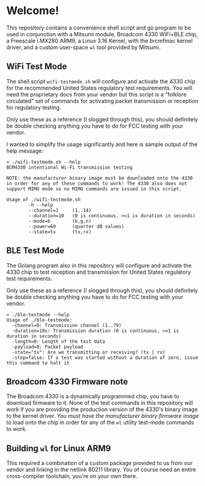 # Welcome!
This repository contains a convenience shell script and go program to be used in conjunction with a Mitsumi
module, Broadcom 4330 WiFi+BLE chip, a Freescale i.MX280 ARM9, a Linux 3.16 Kernel, with the brcmfmac kernel
driver, and a custom user-space `wl` tool provided by Mitsumi.

## WiFi Test Mode
The shell script `wifi-testmode.sh` will configure and activate the 4330 chip for the recommended United
States regulatory test requirements. You will need the proprietary docs from your vendor but this script is
a "folklore circulated" set of commands for activating packet transmission or reception for regulatory
testing.

Only use these as a reference (I slogged through this), you should definitely be double checking anything
you have to do for FCC testing with your vendor.

I wanted to simplify the usage significantly and here is sample output of the help message:

```
» ./wifi-testmode.sh --help
BCM4330 intentional Wi-Fi transmission testing

NOTE: the manufacturer binary image must be downloaded onto the 4330
in order for any of these commands to work! The 4330 also does not
support MIMO mode so no MIMO commands are issued in this script.

Usage of ./wifi-testmode.sh
        -h --help
        --channel=1     (1..14)
        --duration=10   (0 is continuous, >=1 is duration in seconds)
        --mode=b        (b,g,n)
        --power=69      (quarter dB values)
        --state=tx      (tx,rx)
```

## BLE Test Mode
The Golang program also in this repository will configure and activate the 4330 chip to test reception and transmission for United States regulatory test requirements.

Only use these as a reference (I slogged through this), you should definitely be double checking anything
you have to do for FCC testing with your vendor.

```
» ./ble-testmode --help
Usage of ./ble-testmode:
  -channel=0: Transmission channel (1..79)
  -duration=10s: Transmission duration (0 is continuous, >=1 is duration in seconds)
  -length=0: Length of the test data
  -payload=0: Packet payload
  -state="tx": Are we transmitting or receiving? (tx | rx)
  -stop=false: If a test was started without a duration of zero, issue this command to halt it
```

## Broadcom 4330 Firmware note
The Broadcom 4330 is a dynamically programmed chip, you have to download firmware to it. None of the test commands in this repository will work if you are providing the production version of the 4330's binary image to the kernel driver. *You must have the manufacturer binary firmware image* to load onto the chip in order for any of the `wl` utility test-mode commands to work.

## Building `wl` for Linux ARM9
This required a combination of a custom package provided to us from our vendor and linking in the netlink 80211 library. You of course need an entire cross-compiler toolchain, you're on your own there.
